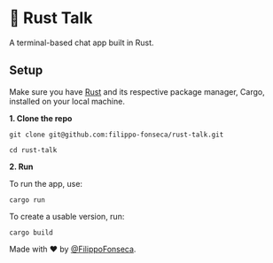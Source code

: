 # 🎉 Rust Talk

A terminal-based chat app built in Rust.

## Setup

Make sure you have [Rust](https://www.rust-lang.org/tools/install) and its respective package manager, Cargo, installed on your local machine.

**1. Clone the repo**

```
git clone git@github.com:filippo-fonseca/rust-talk.git

cd rust-talk
```

**2. Run**

To run the app, use:

```
cargo run
```

To create a usable version, run:

```
cargo build
```

Made with ❤️ by [@FilippoFonseca](https://www.twitter.com/FilippoFonseca).
